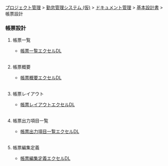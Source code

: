 [プロジェクト管理](../../../../../index.html) > [勤怠管理システム (仮)](../../../../index.html) > [ドキュメント管理](../../../index.html) > [基本設計書](../../index.html) > 帳票設計

### 帳票設計

1. 帳票一覧<br>
   * [帳票一覧エクセルDL](./帳票一覧.xlsx)<br><br>

2. 帳票概要<br>
   * [帳票概要エクセルDL](./帳票概要.xlsx)<br><br>

3. 帳票レイアウト<br>
   * [帳票レイアウトエクセルDL](./帳票レイアウト.xlsx)<br><br>

4. 帳票出力項目一覧<br>
   * [帳票出力項目一覧エクセルDL](./帳票出力項目一覧.xlsx)<br><br>

5. 帳票編集定義<br>
   * [帳票編集定義エクセルDL](./帳票編集定義.xlsx)<br><br>

